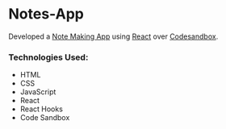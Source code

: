 # Notes-App

Developed a [Note Making App](https://ykl84.csb.app/) using [React](https://reactjs.org/) over [Codesandbox](https://codesandbox.io/).

### Technologies Used:

<ul>
<li>HTML</li>
<li>CSS</li>
<li>JavaScript</li>
<li>React</li>
<li>React Hooks</li>
<li>Code Sandbox</li>
</ul>
